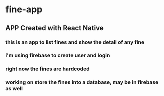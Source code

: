 # fine-app

## APP Created with React Native

### this is an app to list fines and show the detail of any fine
### i'm using firebase to create user and login

### right now the fines are hardcoded
### working on store the fines into a database, may be in firebase as well